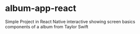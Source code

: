 # album-app-react
Simple Project in React Native interactive  showing screen basics components of a album from Taylor Swift
